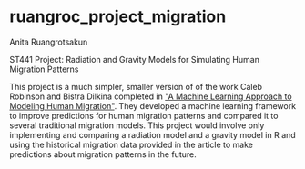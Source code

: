 # ruangroc_project_migration

Anita Ruangrotsakun

ST441 Project: Radiation and Gravity Models for Simulating Human Migration Patterns

This project is a much simpler, smaller version of of the work Caleb Robinson and Bistra Dilkina completed in ["A Machine Learning Approach to Modeling Human Migration"](https://doi.org/10.1145/3209811.3209868). 
They developed a machine learning framework to improve predictions for human migration patterns and compared it to several traditional migration models. 
This project would involve only implementing and comparing a radiation model and a gravity model in R and using the historical migration data provided in the article to make predictions about migration patterns in the future.

